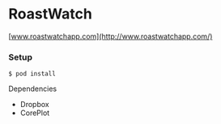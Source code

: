 # RoastWatch
[www.roastwatchapp.com](http://www.roastwatchapp.com/)

### Setup
```    
$ pod install
```

Dependencies
* Dropbox
* CorePlot


